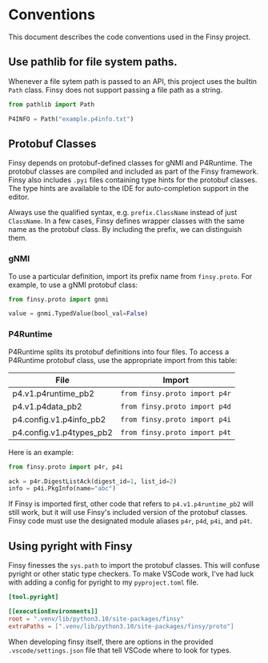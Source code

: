 # Conventions

This document describes the code conventions used in the Finsy project.

## Use pathlib for file system paths.

Whenever a file sytem path is passed to an API, this project uses the builtin `Path` class. Finsy does
not support passing a file path as a string.

```python
from pathlib import Path

P4INFO = Path("example.p4info.txt")
```

## Protobuf Classes

Finsy depends on protobuf-defined classes for gNMI and P4Runtime. The protobuf classes are compiled and 
included as part of the Finsy framework. Finsy also includes `.pyi` files containing type hints for the 
protobuf classes. The type hints are available to the IDE for auto-completion support in the editor.

Always use the qualified syntax, e.g. `prefix.ClassName` instead of just `ClassName`.  In a few cases, 
Finsy defines wrapper classes with the same name as the protobuf class. By including the prefix, we
can distinguish them.

### gNMI

To use a particular definition, import its prefix name from `finsy.proto`. For example, to use a gNMI
protobuf class:

```python
from finsy.proto import gnmi

value = gnmi.TypedValue(bool_val=False)
```

### P4Runtime

P4Runtime splits its protobuf definitions into four files. To access a P4Runtime protobuf class, use
the appropriate import from this table:

| File | Import |
| ---- | ------ |
| p4.v1.p4runtime_pb2       | `from finsy.proto import p4r` |
| p4.v1.p4data_pb2          | `from finsy.proto import p4d` |
| p4.config.v1.p4info_pb2   | `from finsy.proto import p4i` |
| p4.config.v1.p4types_pb2  | `from finsy.proto import p4t` |

Here is an example:

```python
from finsy.proto import p4r, p4i

ack = p4r.DigestListAck(digest_id=1, list_id=2)
info = p4i.PkgInfo(name="abc")
```

If Finsy is imported first, other code that refers to `p4.v1.p4runtime_pb2` will still work, but
it will use Finsy's included version of the protobuf classes. Finsy code must use the designated
module aliases `p4r`, `p4d`, `p4i`, and `p4t`.

## Using pyright with Finsy

Finsy finesses the `sys.path` to import the protobuf classes. This will confuse pyright or
other static type checkers. To make VSCode work, I've had luck with adding a config for pyright
to my `pyproject.toml` file.

```toml
[tool.pyright]

[[executionEnvironments]]
root = ".venv/lib/python3.10/site-packages/finsy"
extraPaths = [".venv/lib/python3.10/site-packages/finsy/proto"]
```

When developing finsy itself, there are options in the provided `.vscode/settings.json` file
that tell VSCode where to look for types.
